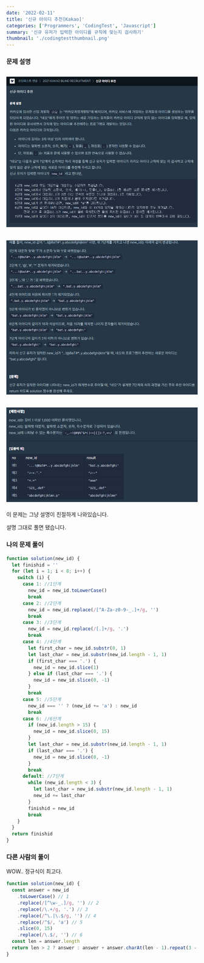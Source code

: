 ```yaml
---
date: '2022-02-11'
title: '신규 아이디 추천[Kakao]'
categories: ['Programmers', 'CodingTest', 'Javascript']
summary: '신규 유저가 입력한 아이디를 규칙에 맞는지 검사하기'
thumbnail: './codingtestthumbnail.png'
---
```


### 문제 설명

## ![file:///C:/Reactblog/LEEBLOG/static/programmers/id1.PNG](../static/programmers/id1.PNG)

## ![file:///C:/Reactblog/LEEBLOG/static/programmers/id2.PNG](../static/programmers/id2.PNG)

## ![file:///C:/Reactblog/LEEBLOG/static/programmers/id3.PNG](../static/programmers/id3.PNG)

이 문제는 그냥 설명이 친절하게 나와있습니다.

설명 그대로 풀면 됐습니다.

### 나의 문제 풀이

```javascript
function solution(new_id) {
  let finishid = ''
  for (let i = 1; i < 8; i++) {
    switch (i) {
      case 1: //1단계
        new_id = new_id.toLowerCase()
        break
      case 2: //2단계
        new_id = new_id.replace(/[^A-Za-z0-9-_.]+/g, '')
        break
      case 3: //3단계
        new_id = new_id.replace(/[.]+/g, '.')
        break
      case 4: //4단계
        let first_char = new_id.substr(0, 1)
        let last_char = new_id.substr(new_id.length - 1, 1)
        if (first_char === '.') {
          new_id = new_id.slice(1)
        } else if (last_char === '.') {
          new_id = new_id.slice(0, -1)
        }
        break
      case 5: //5단계
        new_id === '' ? (new_id += 'a') : new_id
        break
      case 6: //6단계
        if (new_id.length > 15) {
          new_id = new_id.slice(0, 15)
        }
        let last_char = new_id.substr(new_id.length - 1, 1)
        if (last_char === '.') {
          new_id = new_id.slice(0, -1)
        }
        break
      default: //7단계
        while (new_id.length < 3) {
          let last_char = new_id.substr(new_id.length - 1, 1)
          new_id += last_char
        }
        finishid = new_id
        break
    }
  }
  return finishid
}
```

### 다른 사람의 풀이

WOW.. 정규식이 최고다.

```javascript
function solution(new_id) {
  const answer = new_id
    .toLowerCase() // 1
    .replace(/[^\w-_.]/g, '') // 2
    .replace(/\.+/g, '.') // 3
    .replace(/^\.|\.$/g, '') // 4
    .replace(/^$/, 'a') // 5
    .slice(0, 15)
    .replace(/\.$/, '') // 6
  const len = answer.length
  return len > 2 ? answer : answer + answer.charAt(len - 1).repeat(3 - len)
}
```
